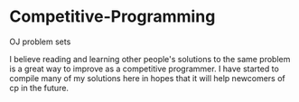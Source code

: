 # Competitive-Programming
OJ problem sets

I believe reading and learning other people's solutions to the same problem is a great way to improve as a competitive programmer. I have 
started to compile many of my solutions here in hopes that it will help newcomers of cp in the future.
